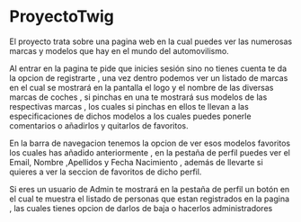 # ProyectoTwig

El proyecto trata sobre una pagina web en la cual puedes ver las numerosas marcas y modelos que hay en el mundo del automovilismo.

Al entrar en la pagina te pide que inicies sesión sino no tienes cuenta te da la opcion de registrarte , una vez dentro podemos ver un listado de marcas en el cual se mostrará en la pantalla el logo y el nombre de las diversas marcas de coches , si pinchas en una te mostrará sus modelos de las respectivas marcas , los cuales si pinchas en ellos te llevan a las especificaciones de dichos modelos a los cuales puedes ponerle comentarios o añadirlos y quitarlos de favoritos.

En la barra de navegacion tenemos la opcion de ver esos modelos favoritos los cuales has añadido anteriormente , en la pestaña de perfil puedes ver el Email, Nombre ,Apellidos y Fecha Nacimiento , además de llevarte si quieres a ver la seccion de favoritos de dicho perfil.

Si eres un usuario de Admin te mostrará en la pestaña de perfil un botón en el cual te muestra el listado de personas que estan registrados en la pagina , las cuales tienes opcion de darlos de baja o hacerlos administradores
